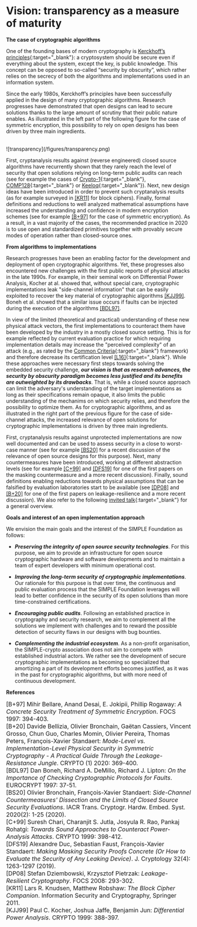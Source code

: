 # Vision: transparency as a measure of maturity

**The case of cryptographic algorithms**

One of the founding bases of modern cryptography is [Kerckhoff’s principles](https://en.wikipedia.org/wiki/Kerckhoffs_principle){:target="_blank"}: 
a cryptosystem should be secure even if everything about the system, except the key, 
is public knowledge. This concept can be opposed to so-called “security by obscurity”, 
which rather relies on the secrecy of both the algorithms and implementations used
in an information system.

Since the early 1980s, Kerckhoff’s principles have been successfully
applied in the design of many cryptographic algorithms. Research progresses have demonstrated that 
open designs can lead to secure solutions thanks to the large amount of scrutiny
that their public nature enables.
As illustrated in the left part of the following figure for the case of symmetric encryption, 
this possibility to rely on open designs has been driven by three main ingredients.

<br/>
![transparency](/figures/transparency.png)
<br/>

First, cryptanalysis results against (reverse engineered) closed source algorithms
have recurrently shown that they rarely reach the level of security that open 
solutions relying on long-term public audits can reach (see for example the cases of
[Crypto-1](https://en.wikipedia.org/wiki/Crypto-1){:target="_blank"}, [COMP128](https://en.wikipedia.org/wiki/COMP128){:target="_blank"} 
or [Keeloq](https://en.wikipedia.org/wiki/KeeLoq){:target="_blank"}).
Next, new design
ideas have been introduced in order to prevent such cryptanalysis results (as for example
surveyed in [\[KR11\]](#KR11) for block ciphers). Finally, 
formal definitions and reductions to well analyzed mathematical assumptions have increased the 
understanding and confidence in modern encryption schemes (see for example
[\[B+97\]](#B+97) for the case of symmetric encryption). As a result, in a vast 
majority of the cases, the recommended practice in 2020 is to use open and standardized 
primitives together with provably secure modes of operation rather than closed-source ones. 

**From algorithms to implementations**

Research progresses have been an enabling factor for the development and deployment of open cryptographic 
algorithms. Yet, these progresses also encountered new challenges with the first public 
reports of physical attacks in the late 1990s. For example, in their seminal work on Differential Power 
Analysis, Kocher at al. showed that, without special care, cryptographic implementations 
leak "side-channel information" that can be easily exploited to recover the key material of 
cryptographic algorithms [\[KJJ99\]](#KJJ99). Boneh et al. showed that a similar issue occurs 
if faults can be injected during the execution of the algorithms [\[BDL97\]](#BDL97). 

In view of the limited (theoretical and practical) understanding of these new physical attack 
vectors, the first implementations to counteract them have been developed by the industry in a 
mostly closed source setting. This is for example reflected by current evaluation practice 
for which requiring implementation details may increase the "perceived complexity" of an
attack (e.g., as rated by the [Common Criteria](https://www.commoncriteriaportal.org/){:target="_blank"} framework) 
and therefore decrease its certification 
level [\[L16\]](/pdfs/Lomne_16.pdf){:target="_blank"}.
While these approaches were necessary first steps towards solving
the embedded security challenge, <strong><em>our vision is that as research advances, the security 
by obscurity paradigm becomes less justified and its benefits are outweighted by its drawbacks</em></strong>. 
That is, while a closed source approach can limit the adversary's understanding of the target
implementations as long as their specifications remain opaque, it also limits the public
understanding of the mechanims on which security relies, and therefore the possibility to optimize them.
As for cryptographic algorithms, and as illustrated in the right part of the previous figure for 
the case of side-channel attacks, the increased relevance of open solutions for cryptographic
implementations is driven by three main ingredients. 

First, cryptanalysis results against unprotected implementations are now well documented and 
can be used to assess security in a close to worst-case manner (see for example [\[BS20\]](#BS20) for a
recent discussion of the relevance of open source designs for this purpose). 
Next, many countermeasures
have been introduced, working at different abstraction levels (see for example
[\[C+99\]](#C+99) and [\[DFS19\]](#DFS19) for one of the first papers on the masking countermeasure and a more recent discussion). 
Finally, sound definitions
enabling reductions towards physical assumptions that can be falsified by evaluation 
laboratories start to be available (see [\[DP08\]](#DP08) and [\[B+20\]](#B+20) for one of the first papers on leakage-resilience
and a more recent discussion). We also refer to the following [invited talk](https://www.youtube.com/watch?v=KdhrsuJT1sE){:target="_blank"}
for a general overview.

**Goals and interest of an open implementation approach**

We envision the main goals and the interest of the SIMPLE Foundation as follows:

* <strong><em>Preserving the integrity of open source security technologies</em></strong>. For this purpose, we 
aim to provide an infrastructure for open source cryptographic hardware and software 
developments and to maintain a team of expert developers with minimum operational cost.

* <strong><em>Improving the long-term security of cryptographic implementations</em></strong>. Our rationale 
for this purpose is that over time, the continuous and public evaluation process that the SIMPLE 
Foundation leverages will lead to better confidence in the security of its open 
solutions than more time-constrained certifications.

* <strong><em>Encouraging public audits</em></strong>. Following an established practice in cryptography and
security research, we aim to complement all the solutions we implement with challenges and to reward the 
possible detection of security flaws in our designs with bug bounties.

* <strong><em>Complementing the industrial ecosystem</em></strong>. As a non-profit organisation, 
the SIMPLE-crypto association does not aim to compete with established industrial actors. 
We rather see the development of secure cryptographic implementations as becoming 
so specialized that amortizing a part of its development efforts becomes justified, 
as it was in the past for cryptographic algorithms, but with more need of continuous 
development.  

**References**

<font size="3">
<a name="B+97">[B+97]</a> Mihir Bellare, Anand Desai, E. Jokipii, Phillip Rogaway: <em>A Concrete Security Treatment of Symmetric Encryption</em>. FOCS 1997: 394-403.<br>
<a name="B+20">[B+20]</a> Davide Bellizia, Olivier Bronchain, Gaëtan Cassiers, Vincent Grosso, Chun Guo, Charles Momin, 
Olivier Pereira, Thomas Peters, François-Xavier Standaert:
<em>Mode-Level vs. Implementation-Level Physical Security in Symmetric Cryptography - A Practical Guide Through the Leakage-Resistance Jungle</em>. 
CRYPTO (1) 2020: 369-400.<br>
<a name="BDL97">[BDL97]</a> Dan Boneh, Richard A. DeMillo, Richard J. Lipton: <em>On the Importance of Checking Cryptographic Protocols for Faults</em>. EUROCRYPT 1997: 37-51.<br>
<a name="BS20">[BS20]</a> Olivier Bronchain, François-Xavier Standaert: <em>Side-Channel Countermeasures' Dissection and the Limits 
of Closed Source Security Evaluations</em>. IACR Trans. Cryptogr. Hardw. Embed. Syst. 2020(2): 1-25 (2020).<br>
<a name="C+99">[C+99]</a> Suresh Chari, Charanjit S. Jutla, Josyula R. Rao, Pankaj Rohatgi:
<em>Towards Sound Approaches to Counteract Power-Analysis Attacks</em>. CRYPTO 1999: 398-412.<br>
<a name="DFS19">[DFS19]</a> Alexandre Duc, Sebastian Faust, François-Xavier Standaert:
<em>Making Masking Security Proofs Concrete (Or How to Evaluate the Security of Any Leaking Device)</em>. J. Cryptology 32(4): 1263-1297 (2019).<br>
<a name="DP08">[DP08]</a> Stefan Dziembowski, Krzysztof Pietrzak: <em>Leakage-Resilient Cryptography</em>. FOCS 2008: 293-302.<br>
<a name="KR11">[KR11]</a> Lars R. Knudsen, Matthew Robshaw: <em>The Block Cipher Companion</em>. Information Security and Cryptography, Springer 2011.<br>
<a name="KJJ99">[KJJ99]</a> Paul C. Kocher, Joshua Jaffe, Benjamin Jun: <em>Differential Power Analysis</em>. CRYPTO 1999: 388-397.
</font>